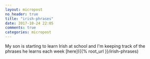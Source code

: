 ```yaml
---
layout: micropost
no_header: true
title: "irish-phrases"
date: 2017-10-24 22:05
comments: true
categories: micropost
---
```

My son is starting to learn Irish at school and I'm keeping track of the phrases he learns each week [here]({{% root_url }}/irish-phrases)